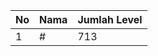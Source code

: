 | No | Nama            | Jumlah Level |
|----|-----------------|--------------|
| 1  | #    |    713        |
